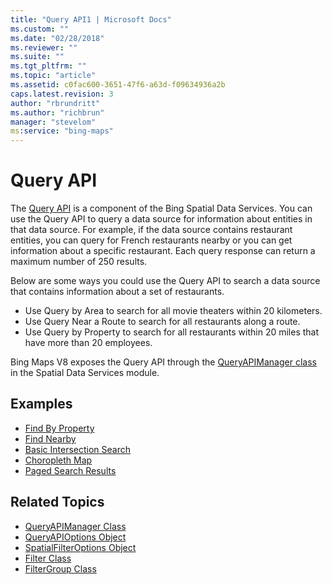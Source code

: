 ```yaml
---
title: "Query API1 | Microsoft Docs"
ms.custom: ""
ms.date: "02/28/2018"
ms.reviewer: ""
ms.suite: ""
ms.tgt_pltfrm: ""
ms.topic: "article"
ms.assetid: c0fac600-3651-47f6-a63d-f09634936a2b
caps.latest.revision: 3
author: "rbrundritt"
ms.author: "richbrun"
manager: "stevelom"
ms:service: "bing-maps"
---
```

# Query API
The [Query API](../spatial-data-services/query-api.md) is a component of the Bing Spatial Data Services. You can use the Query API to query a data source for information about entities in that data source. For example, if the data source contains restaurant entities, you can query for French restaurants nearby or you can get information about a specific restaurant. Each query response can return a maximum number of 250 results.

Below are some ways you could use the Query API to search a data source that contains information about a set of restaurants.

* Use Query by Area to search for all movie theaters within 20 kilometers. 
* Use Query Near a Route to search for all restaurants along a route.
* Use Query by Property to search for all restaurants within 20 miles that have more than 20 employees.

Bing Maps V8 exposes the Query API through the [QueryAPIManager class](../v8-web-control/queryapimanager-class.md) in the Spatial Data Services module.

## Examples

  * [Find By Property](../v8-web-control/find-by-property-example.md)
  * [Find Nearby](../v8-web-control/find-nearby-example.md)
  * [Basic Intersection Search](../v8-web-control/basic-intersection-search-example.md)
  * [Choropleth Map](../v8-web-control/choropleth-map-example.md)
  * [Paged Search Results](../v8-web-control/paged-search-results-example.md)

## Related Topics

  * [QueryAPIManager Class](../v8-web-control/queryapimanager-class.md)
  * [QueryAPIOptions Object](../v8-web-control/queryapioptions-object.md)
  * [SpatialFilterOptions Object](../v8-web-control/spatialfilteroptions-object.md)
  * [Filter Class](../v8-web-control/filter-class.md)
  * [FilterGroup Class](../v8-web-control/filtergroup-class.md)
   